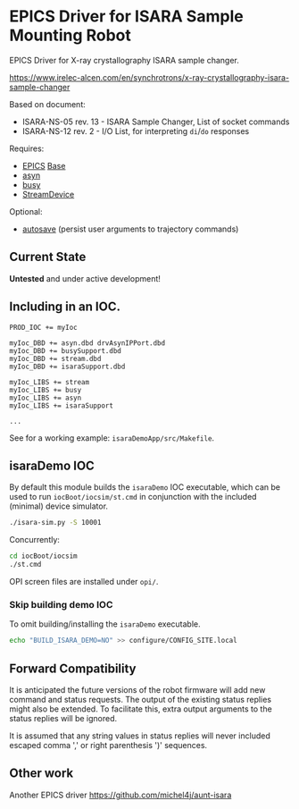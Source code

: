 # EPICS Driver for ISARA Sample Mounting Robot

EPICS Driver for X-ray crystallography ISARA sample changer.

https://www.irelec-alcen.com/en/synchrotrons/x-ray-crystallography-isara-sample-changer

Based on document:

- ISARA-NS-05 rev. 13 - ISARA Sample Changer, List of socket commands
- ISARA-NS-12 rev. 2  - I/O List, for interpreting `di`/`do` responses

Requires:

- [EPICS](https://epics-controls.org/) [Base](https://epics.anl.gov/)
- [asyn](https://epics-modules.github.io/master/asyn/)
- [busy](https://github.com/epics-modules/busy)
- [StreamDevice](https://paulscherrerinstitute.github.io/StreamDevice/)

Optional:

- [autosave](https://github.com/epics-modules/autosave) (persist user arguments to trajectory commands)

## Current State

**Untested** and under active development!

## Including in an IOC.

```make
PROD_IOC += myIoc

myIoc_DBD += asyn.dbd drvAsynIPPort.dbd
myIoc_DBD += busySupport.dbd
myIoc_DBD += stream.dbd
myIoc_DBD += isaraSupport.dbd

myIoc_LIBS += stream
myIoc_LIBS += busy
myIoc_LIBS += asyn
myIoc_LIBS += isaraSupport

...
```

See for a working example: `isaraDemoApp/src/Makefile`.

## isaraDemo IOC

By default this module builds the `isaraDemo` IOC executable,
which can be used to run `iocBoot/iocsim/st.cmd` in conjunction
with the included (minimal) device simulator.

```sh
./isara-sim.py -S 10001
```

Concurrently:

```sh
cd iocBoot/iocsim
./st.cmd
```

OPI screen files are installed under `opi/`.

### Skip building demo IOC

To omit building/installing the `isaraDemo` executable.

```sh
echo "BUILD_ISARA_DEMO=NO" >> configure/CONFIG_SITE.local
```

## Forward Compatibility

It is anticipated the future versions of the robot firmware will
add new command and status requests.  The output of the existing
status replies might also be extended.
To facilitate this, extra output arguments to the status replies
will be ignored.

It is assumed that any string values in status replies will never
included escaped comma '\,' or right parenthesis '\)' sequences.

## Other work

Another EPICS driver https://github.com/michel4j/aunt-isara
